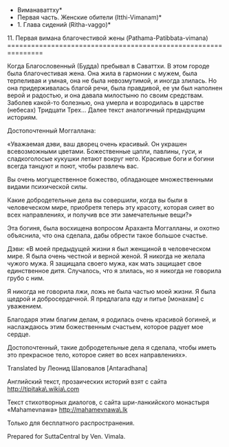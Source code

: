 * Виманаваттху*
* Первая часть\. Женские обители \(Itthi\-Vimanam\)*
* 1\. Глава сидений \(Ritha\-vaggo\)*

11\. Первая вимана благочестивой жены \(Pathama\-Patibbata\-vimana\)
\=\=\=\=\=\=\=\=\=\=\=\=\=\=\=\=\=\=\=\=\=\=\=\=\=\=\=\=\=\=\=\=\=\=\=\=\=\=\=\=\=\=\=\=\=\=\=\=\=\=\=\=\=\=\=\=\=\=\=\=\=\=\=

Когда Благословенный \(Будда\) пребывал в Саваттхи\. В этом городе была благочестивая жена\. Она жила в гармонии с мужем, была терпеливая и умная, она не была невозмутимой, и иногда злилась\. Но она придерживалась благой речи, была правдивой, ее ум был наполнен верой и радостью, и она давала милостыню по своим средствам\. Заболев какой\-то болезнью, она умерла и возродилась в царстве \(небесах\) Тридцати Трех… Далее текст аналогичный предыдущим историям\.

Достопочтенный Моггаллана:

«Уважаемая дэви, ваш дворец очень красивый\. Он украшен всевозможными цветами\. Божественные цапли, павлины, гуси, и сладкоголосые кукушки летают вокруг него\. Красивые боги и богини всегда танцуют и поют, чтобы развлечь вас\.

Вы очень могущественное божество, обладающее множественными видами психической силы\.

Какие добродетельные дела вы совершили, когда вы были в человеческом мире, приобретя теперь эту красоту, которая сияет во всех направлениях, и получив все эти замечательные вещи?»

Эта богиня, была восхищена вопросом Араханта Моггалланы, и охотно объяснила, что она сделала, дабы обрести такое большое счастье\.

Дэви: «В моей предыдущей жизни я был женщиной в человеческом мире\. Я была очень честной и верной женой\. Я никогда не желала чужого мужа\. Я защищала своего мужа, как мать защищает свое единственное дитя\. Случалось, что я злилась, но я никогда не говорила грубо с ним\.

Я никогда не говорила лжи, ложь не была частью моей жизни\. Я была щедрой и добросердечной\. Я предлагала еду и питье \[монахам\] с уважением\.

Благодаря этим благим делам, я родилась очень красивой богиней, и наслаждаюсь этим божественным счастьем, которое радует мое сердце\.

Достопочтенный, такие добродетельные дела я сделала, чтобы иметь это прекрасное тело, которое сияет во всех направлениях»\.

Translated by Леонид Шаповалов \[Antaradhana\]

Английский текст, прозаических историй взят с сайта <http://tipitaka\.wikia\.com>

Текст стихотворных диалогов, с сайта шри\-ланкийского монастыря «Mahamevnawa» <http://mahamevnawa\.lk>

Только для бесплатного распространения\.

Prepared for SuttaCentral by Ven\. Vimala\.
